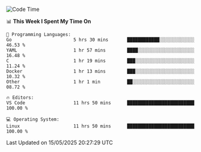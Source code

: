 
<!--START_SECTION:waka-->
![Code Time](http://img.shields.io/badge/Code%20Time-759%20hrs%2051%20mins-blue)

📊 **This Week I Spent My Time On** 

```text
💬 Programming Languages: 
Go                       5 hrs 30 mins       ████████████░░░░░░░░░░░░░   46.53 % 
YAML                     1 hr 57 mins        ████░░░░░░░░░░░░░░░░░░░░░   16.48 % 
C                        1 hr 19 mins        ███░░░░░░░░░░░░░░░░░░░░░░   11.24 % 
Docker                   1 hr 13 mins        ███░░░░░░░░░░░░░░░░░░░░░░   10.32 % 
Other                    1 hr 1 min          ██░░░░░░░░░░░░░░░░░░░░░░░   08.72 % 

🔥 Editors: 
VS Code                  11 hrs 50 mins      █████████████████████████   100.00 % 

💻 Operating System: 
Linux                    11 hrs 50 mins      █████████████████████████   100.00 % 
```


 Last Updated on 15/05/2025 20:27:29 UTC
<!--END_SECTION:waka-->
